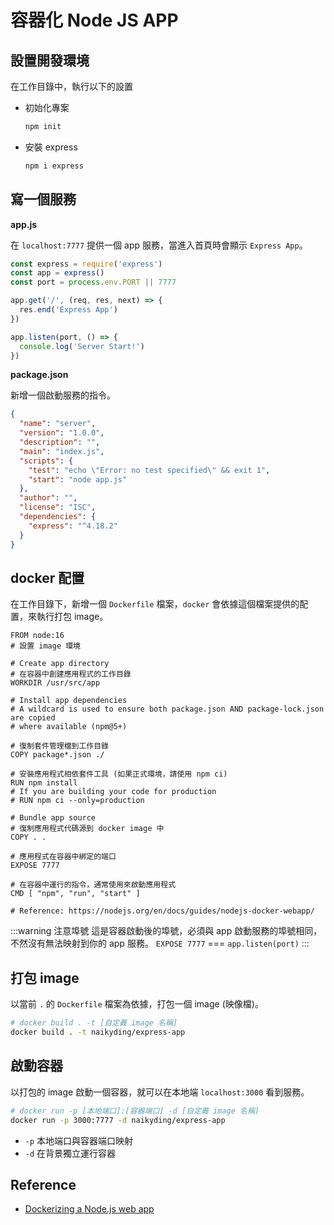 # 容器化 Node JS APP

## 設置開發環境
在工作目錄中，執行以下的設置

- 初始化專案
  ```bash
  npm init
  ```

- 安裝 express
  ```bash
  npm i express
  ```

## 寫一個服務

**app.js**

在 `localhost:7777` 提供一個 app 服務，當進入首頁時會顯示 `Express App`。
```js
const express = require('express')
const app = express()
const port = process.env.PORT || 7777

app.get('/', (req, res, next) => {
  res.end('Express App')
})

app.listen(port, () => {
  console.log('Server Start!')
})
```

**package.json**

新增一個啟動服務的指令。
```json {8}
{
  "name": "server",
  "version": "1.0.0",
  "description": "",
  "main": "index.js",
  "scripts": {
    "test": "echo \"Error: no test specified\" && exit 1",
    "start": "node app.js"
  },
  "author": "",
  "license": "ISC",
  "dependencies": {
    "express": "^4.18.2"
  }
}
```

## docker 配置
在工作目錄下，新增一個 `Dockerfile` 檔案，`docker` 會依據這個檔案提供的配置，來執行打包 image。
```docker
FROM node:16
# 設置 image 環境

# Create app directory 
# 在容器中創建應用程式的工作目錄
WORKDIR /usr/src/app

# Install app dependencies
# A wildcard is used to ensure both package.json AND package-lock.json are copied
# where available (npm@5+)

# 復制套件管理檔到工作目錄
COPY package*.json ./

# 安裝應用程式相依套件工具 (如果正式環境，請使用 npm ci)
RUN npm install
# If you are building your code for production
# RUN npm ci --only=production

# Bundle app source
# 復制應用程式代碼源到 docker image 中
COPY . .

# 應用程式在容器中綁定的端口
EXPOSE 7777

# 在容器中運行的指令，通常使用來啟動應用程式
CMD [ "npm", "run", "start" ]

# Reference: https://nodejs.org/en/docs/guides/nodejs-docker-webapp/
```

:::warning 注意埠號
這是容器啟動後的埠號，必須與 app 啟動服務的埠號相同，不然沒有無法映射到你的 app 服務。
`EXPOSE 7777` === `app.listen(port)`
:::

## 打包 image
以當前 `.` 的 `Dockerfile` 檔案為依據，打包一個 image (映像檔)。

```bash
# docker build . -t [自定義 image 名稱]
docker build . -t naikyding/express-app
```

## 啟動容器
以打包的 image 啟動一個容器，就可以在本地端 `localhost:3000` 看到服務。

```bash
# docker run -p [本地端口]:[容器端口] -d [自定義 image 名稱]
docker run -p 3000:7777 -d naikyding/express-app
```

- `-p` 本地端口與容器端口映射
- `-d` 在背景獨立運行容器

## Reference
- [Dockerizing a Node.js web app](https://nodejs.org/en/docs/guides/nodejs-docker-webapp/)